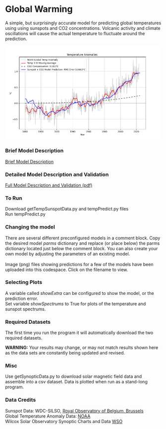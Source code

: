 # Global Warming
A simple, but surprisingly accurate model for predicting global temperatures using using sunspots and CO2 concentrations. Volcanic activity and climate oscillations will cause the actual temperature to fluctuate around the prediction.

![Plot](./TempPrediction.png)

### Brief Model Description
[Brief Model Description](plots.md)

### Detailed Model Description and Validation
[Full Model Description and Validation (pdf)](https://localartist.org/media/CutlerModelDescription.pdf)

### To Run
Download getTempSunspotData.py and tempPredict.py files
<br>
Run tempPredict.py
<br>


### Changing the model
There are several different preconfigured models in a comment block.  Copy the desired model *parms* dictionary and replace (or place below) the parms dictionary located just below the comment block.  You can also create your own model by adjusting the parameters of an existing model.
<br><br>
Image (png) files showing predictions for a few of the models have been uploaded into this codespace. Click on the filename to view.

### Selecting Plots
A variable called *showExtra* can be configured to show the model, or the prediction error.
<br>
Set variable *showSpectrums* to True for plots of the temperature and sunspot spectrums.

### Required Datasets
The first time you run the program it will automatically download the two required datasets.

__WARNING:__ Your results may change, or may not match results shown here as the data sets are constantly being updated and revised.

### Misc
Use getSynopticData.py to download solar magnetic field data and assemble into a csv dataset.  Data is plotted when run as a stand-long program.

### Data Credits
Sunspot Data: WDC-SILSO, [Royal Observatory of Belgium, Brussels](https://www.sidc.be/silso/datafiles)
<br>
Global Temperature Anomaly Data: [NOAA]( https://www.ncei.noaa.gov/access/monitoring/global-temperature-anomalies/anomalies)
<br>
Wilcox Solar Observatory Synoptic Charts and Data [WSO](http://wso.stanford.edu/synopticl.html)

